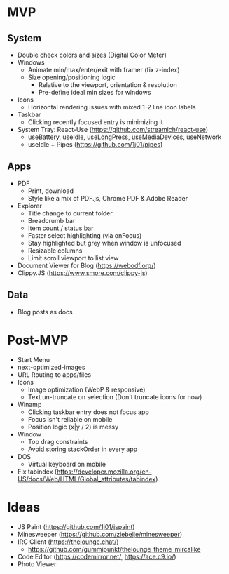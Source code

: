 # MVP

## System

- Double check colors and sizes (Digital Color Meter)
- Windows
  - Animate min/max/enter/exit with framer (fix z-index)
  - Size opening/positioning logic
    - Relative to the viewport, orientation & resolution
    - Pre-define ideal min sizes for windows
- Icons
  - Horizontal rendering issues with mixed 1-2 line icon labels
- Taskbar
  - Clicking recently focused entry is minimizing it
- System Tray: React-Use (https://github.com/streamich/react-use)
  - useBattery, useIdle, useLongPress, useMediaDevices, useNetwork
  - useIdle + Pipes (https://github.com/1j01/pipes)

## Apps

- PDF
  - Print, download
  - Style like a mix of PDF.js, Chrome PDF & Adobe Reader
- Explorer
  - Title change to current folder
  - Breadcrumb bar
  - Item count / status bar
  - Faster select highlighting (via onFocus)
  - Stay highlighted but grey when window is unfocused
  - Resizable columns
  - Limit scroll viewport to list view
- Document Viewer for Blog (https://webodf.org/)
- Clippy.JS (https://www.smore.com/clippy-js)

## Data

- Blog posts as docs

# Post-MVP

- Start Menu
- next-optimized-images
- URL Routing to apps/files
- Icons
  - Image optimization (WebP & responsive)
  - Text un-truncate on selection (Don't truncate icons for now)
- Winamp
  - Clicking taskbar entry does not focus app
  - Focus isn't reliable on mobile
  - Position logic (x|y / 2) is messy
- Window
  - Top drag constraints
  - Avoid storing stackOrder in every app
- DOS
  - Virtual keyboard on mobile
- Fix tabindex (https://developer.mozilla.org/en-US/docs/Web/HTML/Global_attributes/tabindex)

# Ideas

- JS Paint (https://github.com/1j01/jspaint)
- Minesweeper (https://github.com/ziebelje/minesweeper)
- IRC Client (https://thelounge.chat/)
  - https://github.com/gummipunkt/thelounge_theme_mircalike
- Code Editor (https://codemirror.net/, https://ace.c9.io/)
- Photo Viewer
